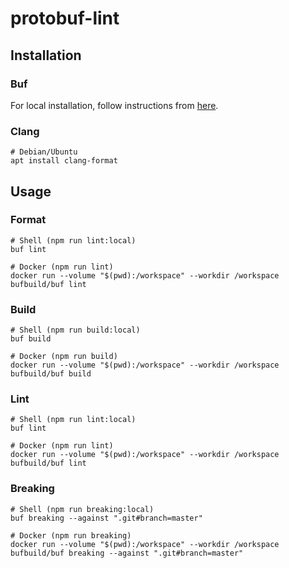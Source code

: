 # protobuf-lint

## Installation

### Buf

For local installation, follow instructions from [here](https://docs.buf.build/installation/).

### Clang

```shell
# Debian/Ubuntu
apt install clang-format
```

## Usage

### Format

```shell
# Shell (npm run lint:local)
buf lint

# Docker (npm run lint)
docker run --volume "$(pwd):/workspace" --workdir /workspace bufbuild/buf lint
```

### Build

```shell
# Shell (npm run build:local)
buf build

# Docker (npm run build)
docker run --volume "$(pwd):/workspace" --workdir /workspace bufbuild/buf build
```

### Lint

```shell
# Shell (npm run lint:local)
buf lint

# Docker (npm run lint)
docker run --volume "$(pwd):/workspace" --workdir /workspace bufbuild/buf lint
```

### Breaking

```shell
# Shell (npm run breaking:local)
buf breaking --against ".git#branch=master"

# Docker (npm run breaking)
docker run --volume "$(pwd):/workspace" --workdir /workspace bufbuild/buf breaking --against ".git#branch=master"
```
